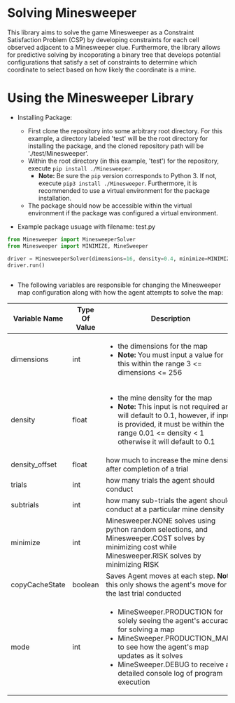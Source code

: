 # Solving Minesweeper 
This library aims to solve the game Minesweeper as a Constraint Satisfaction Problem (CSP) by developing constraints for each cell observed adjacent to a Minesweeper clue. Furthermore, the library allows for predictive solving by incoporating a binary tree that develops potential configurations that satisfy a set of constraints to determine which coordinate to select based on how likely the coordinate is a mine.

# Using the Minesweeper Library
* Installing Package:
	- First clone the repository into some arbitrary root directory. For this example, a directory labeled 'test' will be the root directory for installing the package, and the cloned repository path will be './test/Minesweeper'. 
	- Within the root directory (in this example, 'test') for the repository, execute ```pip install ./Minesweeper```.
		- **Note:** Be sure the ```pip``` version corresponds to Python 3. If not, execute ```pip3 install ./Minesweeper```. Furthermore, it is recommended to use a virtual environment for the package installation. 
	- The package should now be accessible within the virtual environment if the package was configured a virtual environment. 
	
* Example package usuage with filename: test.py
```python
from Minesweeper import MinesweeperSolver
from Minesweeper import MINIMIZE, MineSweeper

driver = MinesweeperSolver(dimensions=16, density=0.4, minimize=MINIMIZE.COST, mode=MineSweeper.PRODUCTION)
driver.run()
	
```
- The following variables are responsible for changing the Minesweeper map configuration along with how the agent attempts to solve the map:

| Variable Name | Type Of Value | Description
|-------------|----------|------------------------------------------------------------------------------------------|
| dimensions | int |  <ul><li>the dimensions for the map </li> <li>**Note:** You must input a value for this within the range 3 <= dimensions <= 256</li></ul> |
| density | float | <ul><li>the mine density for the map</li> <li>**Note:** This input is not required an will default to 0.1, however, if input is provided, it must be within the range 0.01 <= density < 1 otherwise it will default to 0.1</li></ul> |
| density_offset | float | how much to increase the mine density after completion of a trial |
| trials | int | how many trials the agent should conduct |
| subtrials | int | how many sub-trials the agent should conduct at a particular mine density|
| minimize | int | Minesweeper.NONE solves using python random selections, and Minesweeper.COST solves by minimizing cost while Minesweeper.RISK solves by minimizing  RISK |
| copyCacheState | boolean | Saves Agent moves at each step. **Note:** this only shows the agent's move for the last trial conducted|
| mode | int | <ul><li>MineSweeper.PRODUCTION for solely seeing the agent's accuracy for solving a map</li> <li>MineSweeper.PRODUCTION_MAPS to see how the agent's map updates as it solves</li> <li>MineSweeper.DEBUG to receive a detailed console log of program execution</li></ul>|
